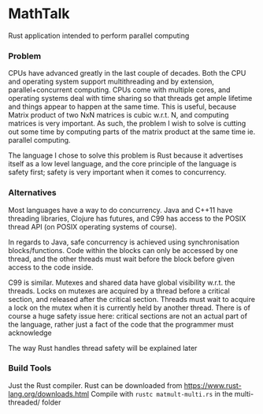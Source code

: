 # MathTalk
Rust application intended to perform parallel computing

### Problem
CPUs have advanced greatly in the last couple of decades. Both the CPU and operating system support multithreading and by extension, parallel+concurrent computing. CPUs come with multiple cores, and operating systems deal with time sharing so that threads get ample lifetime and things appear to happen at the same time. This is useful, because Matrix product of two NxN matrices is cubic w.r.t. N, and computing matrices is very important. As such, the problem I wish to solve is cutting out some time by computing parts of the matrix product at the same time ie. parallel computing.

The language I chose to solve this problem is Rust because it advertises itself as a low level language, and the core principle of the language is safety first; safety is very important when it comes to concurrency.

### Alternatives
Most languages have a way to do concurrency. Java and C++11 have threading libraries, Clojure has futures, and C99 has access to the POSIX thread API (on POSIX operating systems of course).

In regards to Java, safe concurrency is achieved using synchronisation blocks/functions. Code within the blocks can only be accessed by one thread, and the other threads must wait before the block before given access to the code inside.

C99 is similar. Mutexes and shared data have global visibility w.r.t. the threads. Locks on mutexes are acquired by a thread before a critical section, and released after the critical section. Threads must wait to acquire a lock on the mutex when it is currently held by another thread. There is of course a huge safety issue here: 
 critical sections are not an actual part of the language, rather just a fact of the code that the programmer must acknowledge

The way Rust handles thread safety will be explained later

### Build Tools
Just the Rust compiler.
Rust can be downloaded from https://www.rust-lang.org/downloads.html
Compile with `rustc matmult-multi.rs` in the multi-threaded/ folder
